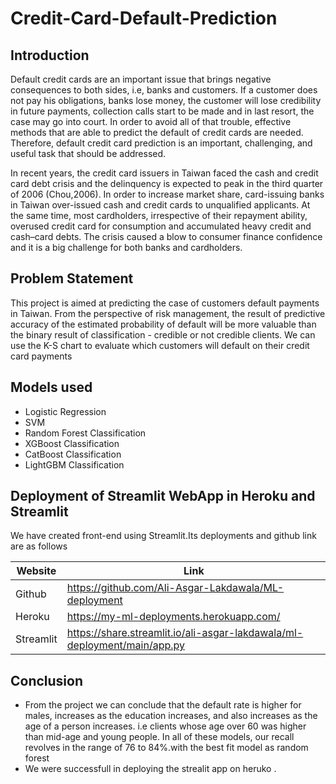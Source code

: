 # Credit-Card-Default-Prediction

## Introduction
Default credit cards are an important issue that brings negative consequences to both sides, i.e, banks and customers. If a customer does not pay his obligations, banks lose money, the customer will lose credibility in future payments, collection calls start to be made and in last resort, the case may go into court. In order to avoid all of that trouble, effective methods that are able to predict the default of credit cards are needed. Therefore, default credit card prediction is an important, challenging, and useful task that should be addressed.

In recent years, the credit card issuers in Taiwan faced the cash and credit card debt crisis and the delinquency is expected to peak in the third quarter of 2006 (Chou,2006). In order to increase market share, card-issuing banks in Taiwan over-issued cash and credit cards to unqualified applicants. At the same time, most cardholders, irrespective of their repayment ability, overused credit card for consumption and accumulated heavy credit and cash–card debts. The crisis caused a blow to consumer finance confidence and it is a big challenge for both banks and cardholders.

## Problem Statement
This project is aimed at predicting the case of customers default payments in Taiwan. From the perspective of risk management, the result of predictive accuracy of the estimated probability of default will be more valuable than the binary result of classification - credible or not credible clients. We can use the K-S chart to evaluate which customers will default on their credit card payments

## Models used 
* Logistic Regression
* SVM
* Random Forest Classification
* XGBoost Classification
* CatBoost Classification
* LightGBM Classification	

## Deployment of Streamlit WebApp in Heroku and Streamlit

We have created front-end using Streamlit.Its deployments and github link are as follows 

| Website | Link |
| ------ | ------ |
| Github | https://github.com/Ali-Asgar-Lakdawala/ML-deployment |
| Heroku | https://my-ml-deployments.herokuapp.com/ |
| Streamlit | https://share.streamlit.io/ali-asgar-lakdawala/ml-deployment/main/app.py |
## Conclusion

* From the project we can conclude that the default rate is higher for males, increases as the education increases, and also increases as the age of a person increases. i.e clients whose age over 60 was higher than mid-age and young people.
In all of these models, our recall revolves in the range of 76 to 84%.with the best fit model as random forest 
* We were successfull in deploying the strealit app on heruko .

